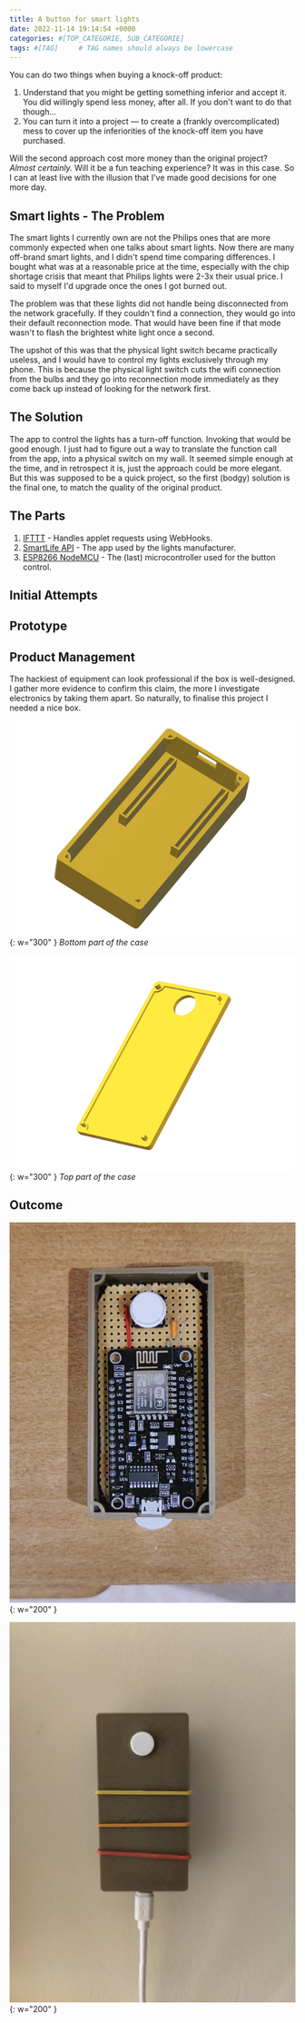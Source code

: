```yaml
---
title: A button for smart lights
date: 2022-11-14 19:14:54 +0000
categories: #[TOP_CATEGORIE, SUB_CATEGORIE]
tags: #[TAG]     # TAG names should always be lowercase
---
```


You can do two things when buying a knock-off product:

1. Understand that you might be getting something inferior and accept it.
You did willingly spend less money, after all. If you don't want to do that though...
2. You can turn it into a project — to create a (frankly overcomplicated) mess to cover up the inferiorities of the knock-off item you have purchased.

Will the second approach cost more money than the original project?
_Almost certainly._
Will it be a fun teaching experience?
It was in this case.
So I can at least live with the illusion that I've made good decisions for one more day.

## Smart lights - The Problem

The smart lights I currently own are not the Philips ones that are more commonly expected when one talks about smart lights.
Now there are many off-brand smart lights, and I didn't spend time comparing differences.
I bought what was at a reasonable price at the time, especially with the chip shortage crisis that meant that Philips lights were 2-3x their usual price.
I said to myself I'd upgrade once the ones I got burned out.

The problem was that these lights did not handle being disconnected from the network gracefully.
If they couldn't find a connection, they would go into their default reconnection mode.
That would have been fine if that mode wasn't to flash the brightest white light once a second.

The upshot of this was that the physical light switch became practically useless, and I would have to control my lights exclusively through my phone.
This is because the physical light switch cuts the wifi connection from the bulbs and they go into reconnection mode immediately as they come back up instead of looking for the network first.

## The Solution

The app to control the lights has a turn-off function.
Invoking that would be good enough.
I just had to figure out a way to translate the function call from the app, into a physical switch on my wall.
It seemed simple enough at the time, and in retrospect it is, just the approach could be more elegant.
But this was supposed to be a quick project, so the first (bodgy) solution is the final one, to match the quality of the original product.

## The Parts

1. [IFTTT](https://ifttt.com/) - Handles applet requests using WebHooks.
2. [SmartLife API](https://ismartlife.me/) - The app used by the lights manufacturer.
3. [ESP8266 NodeMCU](https://en.wikipedia.org/wiki/NodeMCU) - The (last) microcontroller used for the button control.

## Initial Attempts

## Prototype

## Product Management

The hackiest of equipment can look professional if the box is well-designed.
I gather more evidence to confirm this claim, the more I investigate electronics by taking them apart.
So naturally, to finalise this project I needed a nice box.

![Bottom case](/assets/img/smart-button/case-bottom.png){: w="300" }
_Bottom part of the case_

![Top case](/assets/img/smart-button/case-top.png){: w="300" }
_Top part of the case_

## Outcome

![open button](/assets/img/smart-button/button-no-cover.jpg){: w="200" }

![final button](/assets/img/smart-button/button-on-wall.jpg){: w="200" }